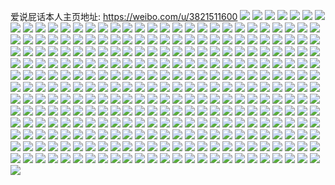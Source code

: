 爱说屁话本人主页地址: https://weibo.com/u/3821511600 
![](https://wx4.sinaimg.cn/mw2000/e3c7a3b0ly1h8wglw2uomj20u01hcaol.jpg) 
![](https://wx4.sinaimg.cn/mw2000/e3c7a3b0ly1h8ole3yam2j20v91voh7y.jpg) 
![](https://wx4.sinaimg.cn/mw2000/e3c7a3b0ly1h8ole5k1wtj20v91vonf0.jpg) 
![](https://wx4.sinaimg.cn/mw2000/e3c7a3b0ly1h8ojgh7zfgj20v90fq40u.jpg) 
![](https://wx4.sinaimg.cn/mw2000/e3c7a3b0ly1h8l4dmoji1j22c0340npf.jpg) 
![](https://wx4.sinaimg.cn/mw2000/e3c7a3b0ly1h8ewn217xvj22c03404qq.jpg) 
![](https://wx4.sinaimg.cn/mw2000/e3c7a3b0ly1h8ewn0taccj22c0340u0y.jpg) 
![](https://wx4.sinaimg.cn/mw2000/e3c7a3b0ly1h8ewmygmbjj22642w5e84.jpg) 
![](https://wx4.sinaimg.cn/mw2000/e3c7a3b0ly1h8ewms17olj21be0zk4ha.jpg) 
![](https://wx4.sinaimg.cn/mw2000/e3c7a3b0ly1h8et2pcl5aj20u00tvjvd.jpg) 
![](https://wx4.sinaimg.cn/mw2000/e3c7a3b0ly1h8et26m8rgj20u00fcwgq.jpg) 
![](https://wx4.sinaimg.cn/mw2000/e3c7a3b0ly1h82f0wxnoxj21mc25su0x.jpg) 
![](https://wx4.sinaimg.cn/mw2000/e3c7a3b0ly1h7xv863bmxj22c02c0u0x.jpg) 
![](https://wx4.sinaimg.cn/mw2000/e3c7a3b0ly1h7ml84bx5yj21j02pshdt.jpg) 
![](https://wx4.sinaimg.cn/mw2000/e3c7a3b0ly1h7ml8b4ao9j22c03404qq.jpg) 
![](https://wx4.sinaimg.cn/mw2000/e3c7a3b0ly1h7ml8cq0qkj22c0340x6q.jpg) 
![](https://wx4.sinaimg.cn/mw2000/e3c7a3b0ly1h7ml8dvgxqj22c02c0x6p.jpg) 
![](https://wx4.sinaimg.cn/mw2000/e3c7a3b0ly1h7ml8faevhj22c0340b2a.jpg) 
![](https://wx4.sinaimg.cn/mw2000/e3c7a3b0ly1h7ml8kkqdrj22c0340b29.jpg) 
![](https://wx4.sinaimg.cn/mw2000/e3c7a3b0ly1h7ml8gmpdqj22c02c01ky.jpg) 
![](https://wx4.sinaimg.cn/mw2000/e3c7a3b0ly1h7ml8i5wedj22c0340x6q.jpg) 
![](https://wx4.sinaimg.cn/mw2000/e3c7a3b0ly1h7ml8jyxatj22911ow1kx.jpg) 
![](https://wx4.sinaimg.cn/mw2000/e3c7a3b0ly1h7ml8laea8j22c02c0qv5.jpg) 
![](https://wx4.sinaimg.cn/mw2000/e3c7a3b0ly1h7ml8mhcw7j22c02c0qv5.jpg) 
![](https://wx4.sinaimg.cn/mw2000/e3c7a3b0ly1h7ml8nzo24j22c0340kjm.jpg) 
![](https://wx4.sinaimg.cn/mw2000/e3c7a3b0ly1h7mlzhg4rzj22c02c0npd.jpg) 
![](https://wx4.sinaimg.cn/mw2000/e3c7a3b0ly1h7aezntb60j20v91vo4qp.jpg) 
![](https://wx4.sinaimg.cn/mw2000/e3c7a3b0ly1h7af0ecex3j22c02c0e81.jpg) 
![](https://wx4.sinaimg.cn/mw2000/e3c7a3b0ly1h76x46gvg3j20sp0npadj.jpg) 
![](https://wx4.sinaimg.cn/mw2000/e3c7a3b0ly1h76x46r9wkj219q0pqjsr.jpg) 
![](https://wx4.sinaimg.cn/mw2000/e3c7a3b0ly1h71spt9ttsj22682wbu0y.jpg) 
![](https://wx4.sinaimg.cn/mw2000/e3c7a3b0ly1h71sp7d5opj22c0340x6p.jpg) 
![](https://wx4.sinaimg.cn/mw2000/e3c7a3b0ly1h71sp9be6kj22c03401ky.jpg) 
![](https://wx4.sinaimg.cn/mw2000/e3c7a3b0ly1h71sp8fit0j22c03401ky.jpg) 
![](https://wx4.sinaimg.cn/mw2000/e3c7a3b0ly1h6hh88ij2sj20q20pzwjg.jpg) 
![](https://wx4.sinaimg.cn/mw2000/e3c7a3b0ly1h6hh9krwtdj22c02c0x6p.jpg) 
![](https://wx4.sinaimg.cn/mw2000/e3c7a3b0ly1h6hh9m2jgbj22c02c0e81.jpg) 
![](https://wx4.sinaimg.cn/mw2000/e3c7a3b0ly1h6hhhqyn3yj20tq0rvn3a.jpg) 
![](https://wx4.sinaimg.cn/mw2000/e3c7a3b0ly1h6hh9xjrzyj22c0340x6p.jpg) 
![](https://wx4.sinaimg.cn/mw2000/e3c7a3b0ly1h6hh9r4b6cj22c02c0kjl.jpg) 
![](https://wx4.sinaimg.cn/mw2000/e3c7a3b0ly1h6hha4wkmhj22c0340u0x.jpg) 
![](https://wx4.sinaimg.cn/mw2000/e3c7a3b0ly1h6hhax2enqj20md0tuq3y.jpg) 
![](https://wx4.sinaimg.cn/mw2000/e3c7a3b0ly1h6hh9j2l4jj22c02c07wi.jpg) 
![](https://wx4.sinaimg.cn/mw2000/e3c7a3b0ly1h6hhed7ct5j21hc0u0h06.jpg) 
![](https://wx4.sinaimg.cn/mw2000/e3c7a3b0ly1h5tnstfwbsj22c02c0kjl.jpg) 
![](https://wx4.sinaimg.cn/mw2000/e3c7a3b0ly1h5tnsuvpplj22c03401ky.jpg) 
![](https://wx4.sinaimg.cn/mw2000/e3c7a3b0ly1h5tnszkb9tj22801o0hdt.jpg) 
![](https://wx4.sinaimg.cn/mw2000/e3c7a3b0ly1h5tnsnsghaj22801o0kjl.jpg) 
![](https://wx4.sinaimg.cn/mw2000/e3c7a3b0ly1h5tnswzy1aj22801o0qv5.jpg) 
![](https://wx4.sinaimg.cn/mw2000/e3c7a3b0ly1h5tnsvl71sj20u01hcamn.jpg) 
![](https://wx4.sinaimg.cn/mw2000/e3c7a3b0ly1h5tnxtkc27j22c03404qr.jpg) 
![](https://wx4.sinaimg.cn/mw2000/e3c7a3b0ly1h5tnt32xtqj22c0340u0x.jpg) 
![](https://wx4.sinaimg.cn/mw2000/e3c7a3b0ly1h5tnxqb75gj22yo1o07wi.jpg) 
![](https://wx4.sinaimg.cn/mw2000/e3c7a3b0ly1h5tnxl5vsgj22yo1o0b2a.jpg) 
![](https://wx4.sinaimg.cn/mw2000/e3c7a3b0ly1h5od5lfim6j23402c0npd.jpg) 
![](https://wx4.sinaimg.cn/mw2000/e3c7a3b0ly1h5od5k42f1j23402c0hdt.jpg) 
![](https://wx4.sinaimg.cn/mw2000/e3c7a3b0gy1h59u3l5smzj22c02c0x6p.jpg) 
![](https://wx4.sinaimg.cn/mw2000/e3c7a3b0gy1h59u428xh8j22c0340e82.jpg) 
![](https://wx4.sinaimg.cn/mw2000/e3c7a3b0gy1h59u4diamuj22c03407wi.jpg) 
![](https://wx4.sinaimg.cn/mw2000/e3c7a3b0gy1h59u3ii7n0j23402c0hdu.jpg) 
![](https://wx4.sinaimg.cn/mw2000/e3c7a3b0gy1h59u3uy2l4j22c0340e82.jpg) 
![](https://wx4.sinaimg.cn/mw2000/e3c7a3b0gy1h59u3oqwhcj21vk2i37wi.jpg) 
![](https://wx4.sinaimg.cn/mw2000/e3c7a3b0gy1h59u3xlwk3j23402c01kz.jpg) 
![](https://wx4.sinaimg.cn/mw2000/e3c7a3b0gy1h59u49g7t7j22c0340kjn.jpg) 
![](https://wx4.sinaimg.cn/mw2000/e3c7a3b0gy1h59u4evaavj226k2wr1ky.jpg) 
![](https://wx4.sinaimg.cn/mw2000/e3c7a3b0gy1h59u4fyap9j22c02c0b29.jpg) 
![](https://wx4.sinaimg.cn/mw2000/e3c7a3b0gy1h4gj21i8wtj22c02c04qp.jpg) 
![](https://wx4.sinaimg.cn/mw2000/e3c7a3b0gy1h4gj6a9604j22c03401l0.jpg) 
![](https://wx4.sinaimg.cn/mw2000/e3c7a3b0gy1h4gj689onfj20wp17m7eq.jpg) 
![](https://wx4.sinaimg.cn/mw2000/e3c7a3b0gy1h4gj6hbkfjj22c0340hdv.jpg) 
![](https://wx4.sinaimg.cn/mw2000/e3c7a3b0gy1h4gj4llwblj22c03401kz.jpg) 
![](https://wx4.sinaimg.cn/mw2000/e3c7a3b0gy1h4gj24u8khj21kw1kw4qp.jpg) 
![](https://wx4.sinaimg.cn/mw2000/e3c7a3b0gy1h413fnov8ej22c02c07wi.jpg) 
![](https://wx4.sinaimg.cn/mw2000/e3c7a3b0gy1h413fqmjfrj225u29yu0x.jpg) 
![](https://wx4.sinaimg.cn/mw2000/e3c7a3b0gy1h413fl0gcij22c02c0u0x.jpg) 
![](https://wx4.sinaimg.cn/mw2000/e3c7a3b0gy1h413ftciycj21r02c0kjl.jpg) 
![](https://wx4.sinaimg.cn/mw2000/e3c7a3b0gy1h3xjtkq1rnj22c02c0u0x.jpg) 
![](https://wx4.sinaimg.cn/mw2000/e3c7a3b0gy1h3xjtm7rtfj21gw0trwp8.jpg) 
![](https://wx4.sinaimg.cn/mw2000/e3c7a3b0gy1h3xjtnq2w5j21o02807wh.jpg) 
![](https://wx4.sinaimg.cn/mw2000/e3c7a3b0gy1h3xjtrqvbaj22c02c0e81.jpg) 
![](https://wx4.sinaimg.cn/mw2000/e3c7a3b0gy1h3xjtu0vfuj22c02c0u0x.jpg) 
![](https://wx4.sinaimg.cn/mw2000/e3c7a3b0gy1h3xjtprifsj20v90v9h13.jpg) 
![](https://wx4.sinaimg.cn/mw2000/e3c7a3b0gy1h3xjtyj6pvj218g1uokfm.jpg) 
![](https://wx4.sinaimg.cn/mw2000/e3c7a3b0gy1h3xjtx80jlj21vk2tckjl.jpg) 
![](https://wx4.sinaimg.cn/mw2000/e3c7a3b0gy1h3xjtj47fuj21401hgang.jpg) 
![](https://wx4.sinaimg.cn/mw2000/e3c7a3b0gy1h3wb2apng1j20nf1a50wn.jpg) 
![](https://wx4.sinaimg.cn/mw2000/e3c7a3b0ly1h3q8uqkzhij20qz1ow46p.jpg) 
![](https://wx4.sinaimg.cn/mw2000/e3c7a3b0gy1h3g0lp0cmyj20sg9hc1l0.jpg) 
![](https://wx4.sinaimg.cn/mw2000/e3c7a3b0gy1h3g0ltomzjj20sg90qe84.jpg) 
![](https://wx4.sinaimg.cn/mw2000/e3c7a3b0gy1h3g0lxfp76j20sg6bk1kz.jpg) 
![](https://wx4.sinaimg.cn/mw2000/e3c7a3b0gy1h3g0m1amkij20sg7dh1l0.jpg) 
![](https://wx4.sinaimg.cn/mw2000/e3c7a3b0gy1h3g0m3y43vj20sg4lxx6p.jpg) 
![](https://wx4.sinaimg.cn/mw2000/e3c7a3b0gy1h3g0m7nqo1j20sg8owu0z.jpg) 
![](https://wx4.sinaimg.cn/mw2000/e3c7a3b0gy1h3g0mcnodmj20sg97thdw.jpg) 
![](https://wx4.sinaimg.cn/mw2000/e3c7a3b0gy1h3g0jeh4nwj20uk60ihdu.jpg) 
![](https://wx4.sinaimg.cn/mw2000/e3c7a3b0gy1h3g0meq5p0j20sg76c7wk.jpg) 
![](https://wx4.sinaimg.cn/mw2000/e3c7a3b0gy1h3bbtb0783j22c03407wj.jpg) 
![](https://wx4.sinaimg.cn/mw2000/e3c7a3b0gy1h3bbtcw0vyj21zc2n37wi.jpg) 
![](https://wx4.sinaimg.cn/mw2000/e3c7a3b0gy1h3bbtdtudyj21z22mpx6p.jpg) 
![](https://wx4.sinaimg.cn/mw2000/e3c7a3b0gy1h3bbtg2s7pj22c0340hdu.jpg) 
![](https://wx4.sinaimg.cn/mw2000/e3c7a3b0gy1h3bbt961n7j22c0340npd.jpg) 
![](https://wx4.sinaimg.cn/mw2000/e3c7a3b0gy1h3bbth85blj22c0340hdt.jpg) 
![](https://wx4.sinaimg.cn/mw2000/e3c7a3b0gy1h39g7us1sqj22c02c0b2a.jpg) 
![](https://wx4.sinaimg.cn/mw2000/e3c7a3b0gy1h35gb1st99j22913017wi.jpg) 
![](https://wx4.sinaimg.cn/mw2000/e3c7a3b0gy1h35gb4039vj22c02c0qv5.jpg) 
![](https://wx4.sinaimg.cn/mw2000/e3c7a3b0gy1h35fx2fv4oj21qo2bk7wh.jpg) 
![](https://wx4.sinaimg.cn/mw2000/e3c7a3b0gy1h35fyqvv66j22c0340hdu.jpg) 
![](https://wx4.sinaimg.cn/mw2000/e3c7a3b0gy1h35gazy6z3j21sg2dse82.jpg) 
![](https://wx4.sinaimg.cn/mw2000/e3c7a3b0gy1h35gb5d15ej22c0340e82.jpg) 
![](https://wx4.sinaimg.cn/mw2000/e3c7a3b0gy1h35gb6zovhj22c02c0b29.jpg) 
![](https://wx4.sinaimg.cn/mw2000/e3c7a3b0gy1h35gb8j7bpj22c02c0kjl.jpg) 
![](https://wx4.sinaimg.cn/mw2000/e3c7a3b0gy1h35gb9vrb5j22c02c0npd.jpg) 
![](https://wx4.sinaimg.cn/mw2000/e3c7a3b0gy1h35gbdin36j22tw1lahdv.jpg) 
![](https://wx4.sinaimg.cn/mw2000/e3c7a3b0gy1h35gbgm2yyj22c0340npe.jpg) 
![](https://wx4.sinaimg.cn/mw2000/e3c7a3b0gy1h35gbhqt0cj21nh12l7dd.jpg) 
![](https://wx4.sinaimg.cn/mw2000/e3c7a3b0gy1h35gbjrqz2j22c03401kx.jpg) 
![](https://wx4.sinaimg.cn/mw2000/e3c7a3b0gy1h35gn76vgoj22c0340x6q.jpg) 
![](https://wx4.sinaimg.cn/mw2000/e3c7a3b0gy1h34vxtplrqj22c02c04qp.jpg) 
![](https://wx4.sinaimg.cn/mw2000/e3c7a3b0gy1h34vxwiz1jj23402c0qv6.jpg) 
![](https://wx4.sinaimg.cn/mw2000/e3c7a3b0gy1h34vxyfmftj22c02c0hdt.jpg) 
![](https://wx4.sinaimg.cn/mw2000/e3c7a3b0gy1h34vy4ybygj22c02c04qq.jpg) 
![](https://wx4.sinaimg.cn/mw2000/e3c7a3b0gy1h34vy6urb7j22c02c0kjl.jpg) 
![](https://wx4.sinaimg.cn/mw2000/e3c7a3b0gy1h34vy8zcepj22c02c0b2a.jpg) 
![](https://wx4.sinaimg.cn/mw2000/e3c7a3b0gy1h34vyb8xirj22c02c0qv5.jpg) 
![](https://wx4.sinaimg.cn/mw2000/e3c7a3b0gy1h34vydl3cgj22c02c0kjl.jpg) 
![](https://wx4.sinaimg.cn/mw2000/e3c7a3b0gy1h34vyffyoej22c02c0npd.jpg) 
![](https://wx4.sinaimg.cn/mw2000/e3c7a3b0gy1h34vyhmpc7j22c02c07wi.jpg) 
![](https://wx4.sinaimg.cn/mw2000/e3c7a3b0gy1h34vyj8pocj22c02c0kjl.jpg) 
![](https://wx4.sinaimg.cn/mw2000/e3c7a3b0gy1h34vyl4tb6j22c02c0qv5.jpg) 
![](https://wx4.sinaimg.cn/mw2000/e3c7a3b0gy1h34vylv7k2j20u00u010j.jpg) 
![](https://wx4.sinaimg.cn/mw2000/e3c7a3b0gy1h34vynd9loj22c02c0x6p.jpg) 
![](https://wx4.sinaimg.cn/mw2000/e3c7a3b0gy1h34vyozv4sj22c02c0npd.jpg) 
![](https://wx4.sinaimg.cn/mw2000/e3c7a3b0gy1h34x2lgk86j22c02c0b29.jpg) 
![](https://wx4.sinaimg.cn/mw2000/e3c7a3b0gy1h34s6p7hgqj22c02c0qv5.jpg) 
![](https://wx4.sinaimg.cn/mw2000/e3c7a3b0gy1h31b11qapnj22c03401ky.jpg) 
![](https://wx4.sinaimg.cn/mw2000/e3c7a3b0gy1h2wlju4hg9j20qt0ondjv.jpg) 
![](https://wx4.sinaimg.cn/mw2000/e3c7a3b0gy1h2wljrxejaj21l9280b29.jpg) 
![](https://wx4.sinaimg.cn/mw2000/e3c7a3b0gy1h2ry2wpvvoj21ki23c7wh.jpg) 
![](https://wx4.sinaimg.cn/mw2000/e3c7a3b0gy1h2ry2u8cydj21fp1wx7wh.jpg) 
![](https://wx4.sinaimg.cn/mw2000/e3c7a3b0gy1h2ry3fa736j21o0280npd.jpg) 
![](https://wx4.sinaimg.cn/mw2000/e3c7a3b0gy1h2ry2yur4cj21o0280b29.jpg) 
![](https://wx4.sinaimg.cn/mw2000/e3c7a3b0gy1h2ry374muvj21gv1yhb29.jpg) 
![](https://wx4.sinaimg.cn/mw2000/e3c7a3b0gy1h2ry4pmciaj21lu2547wh.jpg) 
![](https://wx4.sinaimg.cn/mw2000/e3c7a3b0gy1h2ry3ynn10j20rs0kudjy.jpg) 
![](https://wx4.sinaimg.cn/mw2000/e3c7a3b0gy1h2ry3ij425j22801o0qv5.jpg) 
![](https://wx4.sinaimg.cn/mw2000/e3c7a3b0gy1h2jxgqr4dtj21m025cqv5.jpg) 
![](https://wx4.sinaimg.cn/mw2000/e3c7a3b0gy1h2jxfxupevj21ga1xqe81.jpg) 
![](https://wx4.sinaimg.cn/mw2000/e3c7a3b0gy1h2c37f57aij22c02c04qr.jpg) 
![](https://wx4.sinaimg.cn/mw2000/e3c7a3b0gy1h2apawsqptj215o334u0x.jpg) 
![](https://wx4.sinaimg.cn/mw2000/e3c7a3b0gy1h2apaz06hpj215o2bchdt.jpg) 
![](https://wx4.sinaimg.cn/mw2000/e3c7a3b0gy1h2apar78g8j215o2bcnpd.jpg) 
![](https://wx4.sinaimg.cn/mw2000/e3c7a3b0gy1h2apaolqmej215o2bce81.jpg) 
![](https://wx4.sinaimg.cn/mw2000/e3c7a3b0gy1h2apasc7o7j22c02c0qv5.jpg) 
![](https://wx4.sinaimg.cn/mw2000/e3c7a3b0gy1h2apat4vz5j22c02c0b29.jpg) 
![](https://wx4.sinaimg.cn/mw2000/e3c7a3b0gy1h2apavkwpaj22c02c0qv5.jpg) 
![](https://wx4.sinaimg.cn/mw2000/e3c7a3b0gy1h2apau6uhoj228o28oqv5.jpg) 
![](https://wx4.sinaimg.cn/mw2000/e3c7a3b0gy1h2apanjz8ej20qo0qoajy.jpg) 
![](https://wx4.sinaimg.cn/mw2000/e3c7a3b0gy1h25y9j4r89j22c02c04qq.jpg) 
![](https://wx4.sinaimg.cn/mw2000/e3c7a3b0gy1h25y9gk9wsj22c02c0qv6.jpg) 
![](https://wx4.sinaimg.cn/mw2000/e3c7a3b0gy1h25y9l2vowj22c02c0npd.jpg) 
![](https://wx4.sinaimg.cn/mw2000/e3c7a3b0gy1h25ybmups7j20q318j7br.jpg) 
![](https://wx4.sinaimg.cn/mw2000/e3c7a3b0gy1h25ybl92gfj20qt0jxtc7.jpg) 
![](https://wx4.sinaimg.cn/mw2000/e3c7a3b0gy1h25ych06chj20ui05i3ze.jpg) 
![](https://wx4.sinaimg.cn/mw2000/e3c7a3b0gy1h25ndh9e3gj22c02c0hdu.jpg) 
![](https://wx4.sinaimg.cn/mw2000/e3c7a3b0gy1h25ndfcvjxj22c02c0npd.jpg) 
![](https://wx4.sinaimg.cn/mw2000/e3c7a3b0gy1h236hhj2jnj20u00clabc.jpg) 
![](https://wx4.sinaimg.cn/mw2000/e3c7a3b0gy1h1sv9jxrdhj22c02c0x6p.jpg) 
![](https://wx4.sinaimg.cn/mw2000/e3c7a3b0gy1h1sv9i7mdtj21ng1ng7wh.jpg) 
![](https://wx4.sinaimg.cn/mw2000/e3c7a3b0gy1h1o43j52lxj22042o5e81.jpg) 
![](https://wx4.sinaimg.cn/mw2000/e3c7a3b0gy1h1o43hg3euj21dv1ughah.jpg) 
![](https://wx4.sinaimg.cn/mw2000/e3c7a3b0gy1h1e0iqpiz8j20k00zkn1f.jpg) 
![](https://wx4.sinaimg.cn/mw2000/e3c7a3b0gy1h1e091ibqqj22c02c07wh.jpg) 
![](https://wx4.sinaimg.cn/mw2000/e3c7a3b0gy1h1e09c3i6fj2257257dxe.jpg) 
![](https://wx4.sinaimg.cn/mw2000/e3c7a3b0gy1h1e09aloocj22c0340x6p.jpg) 
![](https://wx4.sinaimg.cn/mw2000/e3c7a3b0gy1h1e095gyx2j215o2p8b29.jpg) 
![](https://wx4.sinaimg.cn/mw2000/e3c7a3b0gy1h1e0frt5knj22242qte82.jpg) 
![](https://wx4.sinaimg.cn/mw2000/e3c7a3b0gy1h1e0997y6uj21ux2h87wi.jpg) 
![](https://wx4.sinaimg.cn/mw2000/e3c7a3b0gy1h1e0b8bet0j21q52innpd.jpg) 
![](https://wx4.sinaimg.cn/mw2000/e3c7a3b0gy1h1bwlo9uk6j21o0280b29.jpg) 
![](https://wx4.sinaimg.cn/mw2000/e3c7a3b0gy1h1bwlvallzj22c0340e81.jpg) 
![](https://wx4.sinaimg.cn/mw2000/e3c7a3b0gy1h1bwlr6jvxj22c0340qv6.jpg) 
![](https://wx4.sinaimg.cn/mw2000/e3c7a3b0gy1h1bwlud6oyj224g2tyb29.jpg) 
![](https://wx4.sinaimg.cn/mw2000/e3c7a3b0gy1h1bwlwfd20j226e2wjqv5.jpg) 
![](https://wx4.sinaimg.cn/mw2000/e3c7a3b0gy1h1bwlsshqkj22812yp1ky.jpg) 
![](https://wx4.sinaimg.cn/mw2000/e3c7a3b0gy1h1bwltkwrfj22c03404qp.jpg) 
![](https://wx4.sinaimg.cn/mw2000/e3c7a3b0gy1h1bwlq3onyj21lc24fhdt.jpg) 
![](https://wx4.sinaimg.cn/mw2000/e3c7a3b0gy1h1eztunggjj21ix218b29.jpg) 
![](https://wx4.sinaimg.cn/mw2000/e3c7a3b0gy1h19dlc13gmj20u00u0jwa.jpg) 
![](https://wx4.sinaimg.cn/mw2000/e3c7a3b0gy1h19dlbj3hzj20u00u042d.jpg) 
![](https://wx4.sinaimg.cn/mw2000/e3c7a3b0gy1h19dlci9jaj20u00u042g.jpg) 
![](https://wx4.sinaimg.cn/mw2000/e3c7a3b0gy1h181s0rvhpj20u0140dny.jpg) 
![](https://wx4.sinaimg.cn/mw2000/e3c7a3b0gy1h16txnsihmj20u00u0wqd.jpg) 
![](https://wx4.sinaimg.cn/mw2000/e3c7a3b0gy1h12g3461qxj20u00u0diz.jpg) 
![](https://wx4.sinaimg.cn/mw2000/e3c7a3b0gy1h0cnuu995bj20bb0ca755.jpg) 
![](https://wx4.sinaimg.cn/mw2000/e3c7a3b0gy1gztnqfzgwrj20xc2954qp.jpg) 
![](https://wx4.sinaimg.cn/mw2000/e3c7a3b0gy1gztnqeqiilj20uk2cxwyr.jpg) 
![](https://wx4.sinaimg.cn/mw2000/e3c7a3b0gy1gztnqend78j20r10gyq6m.jpg) 
![](https://wx4.sinaimg.cn/mw2000/e3c7a3b0gy1gztnqnidrhj22c03404qr.jpg) 
![](https://wx4.sinaimg.cn/mw2000/e3c7a3b0gy1gztnqhxr9bj22lu2luhdt.jpg) 
![](https://wx4.sinaimg.cn/mw2000/e3c7a3b0gy1gztnqlf3zhj22ip1w1hdu.jpg) 
![](https://wx4.sinaimg.cn/mw2000/e3c7a3b0gy1gztnqifhk6j21o0280b29.jpg) 
![](https://wx4.sinaimg.cn/mw2000/e3c7a3b0gy1gztnqjqw1ij21ye2ltqv5.jpg) 
![](https://wx4.sinaimg.cn/mw2000/e3c7a3b0gy1gztnqim4x4j226h2wmu0x.jpg) 
![](https://wx4.sinaimg.cn/mw2000/e3c7a3b0gy1gztnqhlk0hj21of1oeb29.jpg) 
![](https://wx4.sinaimg.cn/mw2000/e3c7a3b0gy1gztnqln78xj22c02c0qv6.jpg) 
![](https://wx4.sinaimg.cn/mw2000/e3c7a3b0gy1gztnqoa8aaj22c02c0hdu.jpg) 
![](https://wx4.sinaimg.cn/mw2000/e3c7a3b0gy1gztnqjhc9cj22c02c0u0x.jpg) 
![](https://wx4.sinaimg.cn/mw2000/e3c7a3b0gy1gztnqmwjjsj22c03407wj.jpg) 
![](https://wx4.sinaimg.cn/mw2000/e3c7a3b0gy1gztnqlkobej22xx2xxhdu.jpg) 
![](https://wx4.sinaimg.cn/mw2000/e3c7a3b0gy1gztnqonvywj22c02c07wj.jpg) 
![](https://wx4.sinaimg.cn/mw2000/e3c7a3b0gy1gztnqnupxuj227p2y94qr.jpg) 
![](https://wx4.sinaimg.cn/mw2000/e3c7a3b0gy1gztnqo1ul1j22c02c0b2a.jpg) 
![](https://wx4.sinaimg.cn/mw2000/e3c7a3b0gy1gyh4d37wzsj23402c04qq.jpg) 
![](https://wx4.sinaimg.cn/mw2000/e3c7a3b0gy1gyh4d2k3qpj22ns1zu7wi.jpg) 
![](https://wx4.sinaimg.cn/mw2000/e3c7a3b0gy1gyh4d3mexbj22yo1o01ky.jpg) 
![](https://wx4.sinaimg.cn/mw2000/e3c7a3b0gy1gyh4d2qkphj221t1d74qp.jpg) 
![](https://wx4.sinaimg.cn/mw2000/e3c7a3b0gy1gyh4d30rpbj21o0280qv5.jpg) 
![](https://wx4.sinaimg.cn/mw2000/e3c7a3b0gy1gyh4d3tnqej22wi26eqv6.jpg) 
![](https://wx4.sinaimg.cn/mw2000/e3c7a3b0gy1gy5m3z2c00j22c0340x6p.jpg) 
![](https://wx4.sinaimg.cn/mw2000/e3c7a3b0gy1gy5m40ircvj22a531j1kz.jpg) 
![](https://wx4.sinaimg.cn/mw2000/e3c7a3b0gy1gy5m40ohr3j22c0340u0y.jpg) 
![](https://wx4.sinaimg.cn/mw2000/e3c7a3b0gy1gy5m3yjlmej22512upx6p.jpg) 
![](https://wx4.sinaimg.cn/mw2000/e3c7a3b0gy1gy5m3z85zvj22c0340hdu.jpg) 
![](https://wx4.sinaimg.cn/mw2000/e3c7a3b0gy1gy5m40ygocj22c03401kz.jpg) 
![](https://wx4.sinaimg.cn/mw2000/e3c7a3b0gy1gy5m3zqszpj22ds1sckjm.jpg) 
![](https://wx4.sinaimg.cn/mw2000/e3c7a3b0gy1gy5m40tel1j23402c0qv7.jpg) 
![](https://wx4.sinaimg.cn/mw2000/e3c7a3b0gy1gy5m41nfmej230g29ce83.jpg) 
![](https://wx4.sinaimg.cn/mw2000/e3c7a3b0gy1gxxkowu11bj21ld24hb29.jpg) 
![](https://wx4.sinaimg.cn/mw2000/e3c7a3b0gy1gxxkox179vj21o02804qp.jpg) 
![](https://wx4.sinaimg.cn/mw2000/e3c7a3b0gy1gxxkp22wb6j22c0340b2b.jpg) 
![](https://wx4.sinaimg.cn/mw2000/e3c7a3b0gy1gxxkoxpefdj220o2owu0x.jpg) 
![](https://wx4.sinaimg.cn/mw2000/e3c7a3b0gy1gxxkoxfhjzj22332s5npd.jpg) 
![](https://wx4.sinaimg.cn/mw2000/e3c7a3b0gy1gxxkoyibz5j20kw0kwjws.jpg) 
![](https://wx4.sinaimg.cn/mw2000/e3c7a3b0gy1gxxkozauiaj22c02c01ky.jpg) 
![](https://wx4.sinaimg.cn/mw2000/e3c7a3b0gy1gxxkoz0gnwj219k1oqe81.jpg) 
![](https://wx4.sinaimg.cn/mw2000/e3c7a3b0gy1gxxkoy7awcj22c0340npe.jpg) 
![](https://wx4.sinaimg.cn/mw2000/e3c7a3b0gy1gxxkozvhczj22c0340e83.jpg) 
![](https://wx4.sinaimg.cn/mw2000/e3c7a3b0gy1gxxkoyudgrj215o1avx4s.jpg) 
![](https://wx4.sinaimg.cn/mw2000/e3c7a3b0gy1gxsvbznpl9j22c03404qr.jpg) 
![](https://wx4.sinaimg.cn/mw2000/e3c7a3b0gy1gxsvbwkxv4j22c0340npd.jpg) 
![](https://wx4.sinaimg.cn/mw2000/e3c7a3b0gy1gxsvbqrjzaj21o0280e81.jpg) 
![](https://wx4.sinaimg.cn/mw2000/e3c7a3b0gy1gxsvbq1o8fj20xt192gy9.jpg) 
![](https://wx4.sinaimg.cn/mw2000/e3c7a3b0gy1gxsvbpvmm0j20ru1fl78g.jpg) 
![](https://wx4.sinaimg.cn/mw2000/e3c7a3b0gy1gxsvbpn8e9j20v71voqdj.jpg) 
![](https://wx4.sinaimg.cn/mw2000/e3c7a3b0gy1gxsvbs1k0wj22c0340e82.jpg) 
![](https://wx4.sinaimg.cn/mw2000/e3c7a3b0gy1gxsvbtf2nzj22c03401kz.jpg) 
![](https://wx4.sinaimg.cn/mw2000/e3c7a3b0gy1gxsvc0h3x5j22c02c01ky.jpg) 
![](https://wx4.sinaimg.cn/mw2000/e3c7a3b0gy1gxsvbt8t0ij22c02c04qq.jpg) 
![](https://wx4.sinaimg.cn/mw2000/e3c7a3b0gy1gxsvc1klszj22c02c04qq.jpg) 
![](https://wx4.sinaimg.cn/mw2000/e3c7a3b0gy1gxsvc0b6srj22c02c04qq.jpg) 
![](https://wx4.sinaimg.cn/mw2000/e3c7a3b0gy1gxsvbuadgtj22c03404qq.jpg) 
![](https://wx4.sinaimg.cn/mw2000/e3c7a3b0gy1gxsvc1uljbj22c0340u0y.jpg) 
![](https://wx4.sinaimg.cn/mw2000/e3c7a3b0gy1gxsvc0605oj22c0340x6q.jpg) 
![](https://wx4.sinaimg.cn/mw2000/e3c7a3b0gy1gxsvc1mbjnj22c0340x6r.jpg) 
![](https://wx4.sinaimg.cn/mw2000/e3c7a3b0gy1gxsvbvk8ogj22c0340u0x.jpg) 
![](https://wx4.sinaimg.cn/mw2000/e3c7a3b0gy1gxsvc03tmnj22c02c0e81.jpg) 
![](https://wx4.sinaimg.cn/mw2000/e3c7a3b0gy1gsk2n30sxyj20u0140ah7.jpg) 
![](https://wx4.sinaimg.cn/mw2000/004aCFJSgy1gs7q5ll4kdj62c0340hdy02.jpg) 
![](https://wx4.sinaimg.cn/mw2000/e3c7a3b0gy1gs5cctzi8mj21o0280nj9.jpg) 
![](https://wx4.sinaimg.cn/mw2000/e3c7a3b0gy1gs5ccu7rc5j21o0280ty0.jpg) 
![](https://wx4.sinaimg.cn/mw2000/004aCFJSgy1gs5ccu3pftj61o0280hab02.jpg) 
![](https://wx4.sinaimg.cn/mw2000/e3c7a3b0gy1grxcuan6elj217q1makjl.jpg) 
![](https://wx4.sinaimg.cn/mw2000/e3c7a3b0gy1grxcuay2t8j21o02807wi.jpg) 
![](https://wx4.sinaimg.cn/mw2000/e3c7a3b0gy1grxcubvtkwj21o0280u0x.jpg) 
![](https://wx4.sinaimg.cn/mw2000/e3c7a3b0gy1grxcuc2ppvj222p33zu0x.jpg) 
![](https://wx4.sinaimg.cn/mw2000/e3c7a3b0gy1grxcubfmisj21o01o0npd.jpg) 
![](https://wx4.sinaimg.cn/mw2000/e3c7a3b0gy1grxcuc4p0jj22c0340e83.jpg) 
![](https://wx4.sinaimg.cn/mw2000/e3c7a3b0gy1grxcub1ifgj22c0340npd.jpg) 
![](https://wx4.sinaimg.cn/mw2000/e3c7a3b0gy1grxcubheuwj225w25xb29.jpg) 
![](https://wx4.sinaimg.cn/mw2000/e3c7a3b0gy1grxcuc6lp5j21sg2dsb2c.jpg) 
![](https://wx4.sinaimg.cn/mw2000/e3c7a3b0gy1grq9t86t4uj22c02c0x6t.jpg) 
![](https://wx4.sinaimg.cn/mw2000/e3c7a3b0gy1gjrkyz6oz3j23402c0hdw.jpg) 
![](https://wx4.sinaimg.cn/mw2000/e3c7a3b0gy1gjcnr8xgfyj23402c0npd.jpg) 
![](https://wx4.sinaimg.cn/mw2000/e3c7a3b0gy1giyn13hy78j23402c0e85.jpg) 
![](https://wx4.sinaimg.cn/mw2000/e3c7a3b0gy1ghjvfh9at3j22801o0x6p.jpg) 
![](https://wx4.sinaimg.cn/mw2000/e3c7a3b0gy1gh74ptc296j22822824qq.jpg) 
![](https://wx4.sinaimg.cn/mw2000/e3c7a3b0gy1gh74py6o8kj22c02c07wm.jpg) 
![](https://wx4.sinaimg.cn/mw2000/e3c7a3b0gy1gg856yislzj23401qy7wh.jpg) 
![](https://wx4.sinaimg.cn/mw2000/e3c7a3b0gy1gg856xnwxzj22ps1j0b29.jpg) 
![](https://wx4.sinaimg.cn/mw2000/e3c7a3b0gy1gg856x84jpj20rs1qidxb.jpg) 
![](https://wx4.sinaimg.cn/mw2000/e3c7a3b0gy1gg856x4qxrj20rs1qgh48.jpg) 
![](https://wx4.sinaimg.cn/mw2000/e3c7a3b0gy1gg856x0eqdj20rs1qjtnq.jpg) 
![](https://wx4.sinaimg.cn/mw2000/e3c7a3b0gy1gg856xq75cj20rs2bc1kx.jpg) 
![](https://wx4.sinaimg.cn/mw2000/e3c7a3b0gy1gg4z1ekz2nj22vs225npe.jpg) 
![](https://wx4.sinaimg.cn/mw2000/e3c7a3b0gy1gfwr8wx5ozj21ns27p4qp.jpg) 
![](https://wx4.sinaimg.cn/mw2000/e3c7a3b0gy1gfwr8xogg7j21y11gce81.jpg) 
![](https://wx4.sinaimg.cn/mw2000/e3c7a3b0gy1h1ezxr4ezxj20tn0tnwpy.jpg) 
![](https://wx4.sinaimg.cn/mw2000/e3c7a3b0gy1gfwr8ujfzgj210u1dnnax.jpg) 
![](https://wx4.sinaimg.cn/mw2000/e3c7a3b0gy1gfwr8yiohdj22801o0x6p.jpg) 
![](https://wx4.sinaimg.cn/mw2000/e3c7a3b0gy1gfwr8xxsyrj22151iv4qp.jpg) 
![](https://wx4.sinaimg.cn/mw2000/e3c7a3b0gy1gfwr8y09pfj21901o07wh.jpg) 
![](https://wx4.sinaimg.cn/mw2000/e3c7a3b0gy1gfwr8y5s35j21o0280u0x.jpg) 
![](https://wx4.sinaimg.cn/mw2000/e3c7a3b0gy1gfwr8uz9tnj20k00qo43g.jpg) 
![](https://wx4.sinaimg.cn/mw2000/e3c7a3b0gy1gfwr8zm756j21r02c07wi.jpg) 
![](https://wx4.sinaimg.cn/mw2000/e3c7a3b0gy1gfwr8zv2uvj22c1341qv6.jpg) 
![](https://wx4.sinaimg.cn/mw2000/e3c7a3b0gy1gfwr9016hgj234122okjm.jpg) 
![](https://wx4.sinaimg.cn/mw2000/e3c7a3b0gy1gfwr8zl6klj230s20jhdu.jpg) 
![](https://wx4.sinaimg.cn/mw2000/e3c7a3b0gy1gfwr8z3lodj21r02c0npd.jpg) 
![](https://wx4.sinaimg.cn/mw2000/e3c7a3b0gy1gfwr8z0rxij21pm2a5e81.jpg) 
![](https://wx4.sinaimg.cn/mw2000/e3c7a3b0gy1gfwr8yvqadj21ma25p1kx.jpg) 
![](https://wx4.sinaimg.cn/mw2000/e3c7a3b0gy1gfwr918a6cj21pm2a54qp.jpg) 
![](https://wx4.sinaimg.cn/mw2000/e3c7a3b0gy1gfwr8xk5itj21id20ih9u.jpg) 
![](https://wx4.sinaimg.cn/mw2000/e3c7a3b0gy1gdjd7900okj234022okjm.jpg) 
![](https://wx4.sinaimg.cn/mw2000/e3c7a3b0gy1gdjd79imcvj22o02o0b2b.jpg) 
![](https://wx4.sinaimg.cn/mw2000/e3c7a3b0gy1gdjd78vkt7j234022oqv6.jpg) 
![](https://wx4.sinaimg.cn/mw2000/e3c7a3b0gy1gdjd7902sdj22yo1o0e81.jpg) 
![](https://wx4.sinaimg.cn/mw2000/e3c7a3b0gy1h1ezzekvcfj22c02c0npe.jpg) 
![](https://wx4.sinaimg.cn/mw2000/e3c7a3b0gy1gdjd77hgpyj20t717xwkx.jpg) 
